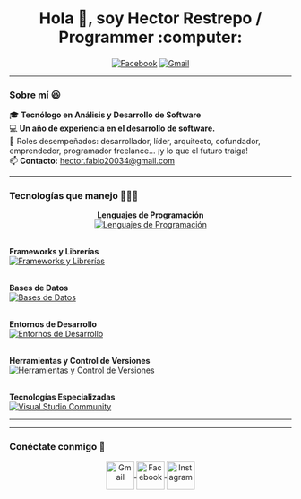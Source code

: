 <h1 align="center">Hola 👋, soy Hector Restrepo / Programmer :computer:</h1>

<p align="center">
  <a href="https://www.facebook.com/share/1YFBWyKEZR/?mibextid=LQQJ4d"><img align="center" src="https://camo.githubusercontent.com/8ceae4de650f63bd2d9b9a14988510ce0c1437f9c7b34d81e20b7adc5d006dfb/68747470733a2f2f696d672e736869656c64732e696f2f62616467652f46616365626f6f6b2d3138373746323f7374796c653d666f722d7468652d6261646765266c6f676f3d66616365626f6f6b266c6f676f436f6c6f723d7768697465" alt="Facebook" /></a>
  <a href="mailto:hector.fabio20034@gmail.com"><img align="center" src="https://camo.githubusercontent.com/e5cfad4cbb1e023463333923b069b81749d94e8ff5722f851c7bb01d65bb0e95/68747470733a2f2f696d672e736869656c64732e696f2f62616467652f476d61696c2d4431343833363f7374796c653d666f722d7468652d6261646765266c6f676f3d676d61696c266c6f676f436f6c6f723d7768697465" alt="Gmail" /></a>
</p>

---

### Sobre mí 😃
🎓 **Tecnólogo en Análisis y Desarrollo de Software**  
💻 **Un año de experiencia en el desarrollo de software.**  
📝 Roles desempeñados: desarrollador, líder, arquitecto, cofundador, emprendedor, programador freelance... ¡y lo que el futuro traiga!  
📫 **Contacto:** [hector.fabio20034@gmail.com](mailto:hector.fabio20034@gmail.com)

---

### Tecnologías que manejo 👨🏻‍💻
<p align="center">
  <!-- Lenguajes de Programación -->
  <b>Lenguajes de Programación</b><br>
  <a href="https://skillicons.dev">
    <img src="https://skillicons.dev/icons?i=cs,js,php,py" alt="Lenguajes de Programación" />
  </a>
  <br><br>
  
  <!-- Frameworks y Librerías -->
  <b>Frameworks y Librerías</b><br>
  <a href="https://skillicons.dev">
    <img src="https://skillicons.dev/icons?i=react,reactnative,nodejs,dotnet,laravel" alt="Frameworks y Librerías" />
  </a>
  <br><br>
  
  <!-- Bases de Datos -->
  <b>Bases de Datos</b><br>
  <a href="https://skillicons.dev">
    <img src="https://skillicons.dev/icons?i=mysql,mongodb" alt="Bases de Datos" />
  </a>
  <br><br>
  
  <!-- Entornos de Desarrollo -->
  <b>Entornos de Desarrollo</b><br>
  <a href="https://skillicons.dev">
    <img src="https://skillicons.dev/icons?i=vscode,visualstudio" alt="Entornos de Desarrollo" />
  </a>
  <br><br>
  
  <!-- Herramientas y Control de Versiones -->
  <b>Herramientas y Control de Versiones</b><br>
  <a href="https://skillicons.dev">
    <img src="https://skillicons.dev/icons?i=docker,git,github" alt="Herramientas y Control de Versiones" />
  </a>
  <br><br>
  
  <!-- Tecnologías Especializadas -->
  <b>Tecnologías Especializadas</b><br>
  <a href="https://skillicons.dev">
    <img src="https://skillicons.dev/icons?i=visualstudio" alt="Visual Studio Community" />
  </a>
  
</p>


---


---

### Conéctate conmigo 🤝
<p align="center">
  <!-- Gmail -->
  <a href="mailto:hector.fabio20034@gmail.com" target="_blank">
    <img align="center" src="https://upload.wikimedia.org/wikipedia/commons/thumb/7/7e/Gmail_icon_%282020%29.svg/120px-Gmail_icon_%282020%29.svg.png" alt="Gmail" height="50" width="50" />
  </a>
  
  <!-- Facebook -->
  <a href="https://www.facebook.com/share/1YFBWyKEZR/?mibextid=LQQJ4d" target="_blank">
    <img align="center" src="https://thecodegarden.blob.core.windows.net/shared/f_logo_RGB-Blue_250.png" alt="Facebook" height="50" width="50" />
  </a>
  
  <!-- Instagram -->
  <a href="https://instagram.com/hector_restrepo1388" target="_blank">
    <img align="center" src="https://upload.wikimedia.org/wikipedia/commons/thumb/e/e7/Instagram_logo_2016.svg/120px-Instagram_logo_2016.svg.png" alt="Instagram" height="50" width="50" />
  </a>
</p>


